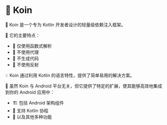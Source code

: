 # 🔧 Koin

🚀 Koin 是一个专为 Kotlin 开发者设计的轻量级依赖注入框架。

🔹 它的主要特点：
- 🧩 仅使用函数式解析
- 🚫 不使用代理
- 🚫 不生成代码
- 🚫 不使用反射

💡 Koin 通过利用 Kotlin 的语言特性，提供了简单易用的解决方案。

📱 虽然 Koin 与 Android 平台无关，但它提供了特定的扩展，使其能够高效地集成到你的 Android 应用中：
- 🏗️ 包括 Android 架构组件
- 🔄 支持 Kotlin 协程
- 🔌 以及其他多种功能